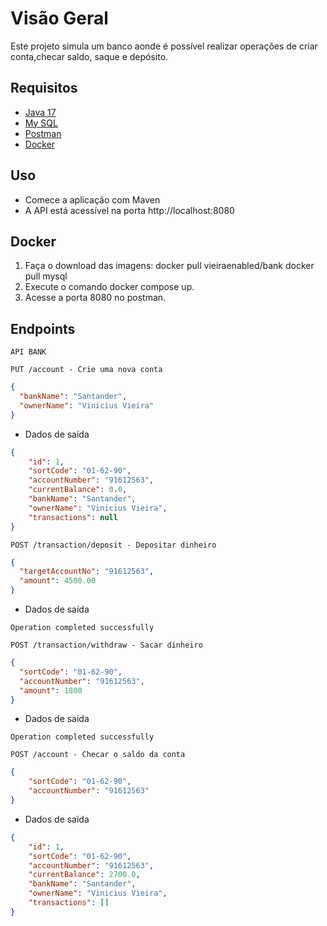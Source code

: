 # Visão Geral
Este projeto simula um banco aonde é possível realizar operações de criar conta,checar saldo, saque e depósito.

## Requisitos
- [Java 17](https://www.oracle.com/java/technologies/downloads/#jdk17-windows)
- [My SQL](https://www.mysql.com/downloads/)
- [Postman](https://www.postman.com/downloads)
- [Docker](https://www.docker.com/products/docker-desktop/)

## Uso
- Comece a aplicação com Maven
- A API está acessível na porta http://localhost:8080

## Docker
1. Faça o download das imagens:
docker pull vieiraenabled/bank
docker pull mysql
2. Execute o comando docker compose up.
3. Acesse a porta 8080 no postman.

## Endpoints
`API BANK`

```
PUT /account - Crie uma nova conta
```

```json
{
  "bankName": "Santander",
  "ownerName": "Vinicius Vieira"
}
```
- Dados de saída
````json
{
    "id": 1,
    "sortCode": "01-62-90",
    "accountNumber": "91612563",
    "currentBalance": 0.0,
    "bankName": "Santander",
    "ownerName": "Vinicius Vieira",
    "transactions": null
}
````

```
POST /transaction/deposit - Depositar dinheiro
```

```json
{
  "targetAccountNo": "91612563",
  "amount": 4500.00
}
```
- Dados de saída
```
Operation completed successfully
```

````
POST /transaction/withdraw - Sacar dinheiro
````
````json
{
  "sortCode": "01-62-90",
  "accountNumber": "91612563",
  "amount": 1800
}
````
- Dados de saída
````
Operation completed successfully
````

```
POST /account - Checar o saldo da conta
```
````json
{
    "sortCode": "01-62-90",
    "accountNumber": "91612563"
}
````
- Dados de saída
````json
{
    "id": 1,
    "sortCode": "01-62-90",
    "accountNumber": "91612563",
    "currentBalance": 2700.0,
    "bankName": "Santander",
    "ownerName": "Vinicius Vieira",
    "transactions": []
}
````

